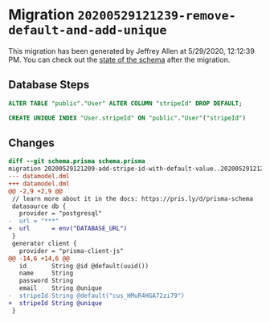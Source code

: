 # Migration `20200529121239-remove-default-and-add-unique`

This migration has been generated by Jeffrey Allen at 5/29/2020, 12:12:39 PM.
You can check out the [state of the schema](./schema.prisma) after the migration.

## Database Steps

```sql
ALTER TABLE "public"."User" ALTER COLUMN "stripeId" DROP DEFAULT;

CREATE UNIQUE INDEX "User.stripeId" ON "public"."User"("stripeId")
```

## Changes

```diff
diff --git schema.prisma schema.prisma
migration 20200529121209-add-stripe-id-with-default-value..20200529121239-remove-default-and-add-unique
--- datamodel.dml
+++ datamodel.dml
@@ -2,9 +2,9 @@
 // learn more about it in the docs: https://pris.ly/d/prisma-schema
 datasource db {
   provider = "postgresql"
-  url = "***"
+  url      = env("DATABASE_URL")
 }
 generator client {
   provider = "prisma-client-js"
@@ -14,6 +14,6 @@
   id       String @id @default(uuid())
   name     String
   password String
   email    String @unique
-  stripeId String @default("cus_HMuR4HGA72zi79")
+  stripeId String @unique
 }
```


